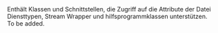 <Namespace Name="Microsoft.WindowsAzure.Storage.File">
  <Docs>
    <summary>Enthält Klassen und Schnittstellen, die Zugriff auf die Attribute der Datei Diensttypen, Stream Wrapper und hilfsprogrammklassen unterstützen.</summary> 
    <remarks>To be added.</remarks>
  </Docs>
</Namespace>
